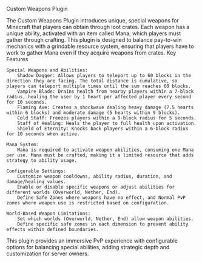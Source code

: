Custom Weapons Plugin

The Custom Weapons Plugin introduces unique, special weapons for Minecraft that players can obtain through loot crates. Each weapon has a unique ability, activated with an item called Mana, which players must gather through crafting. This plugin is designed to balance pay-to-win mechanics with a grindable resource system, ensuring that players have to work to gather Mana even if they acquire weapons from crates.
Key Features

    Special Weapons and Abilities:
        Shadow Dagger: Allows players to teleport up to 60 blocks in the direction they are facing. The total distance is cumulative, so players can teleport multiple times until the sum reaches 60 blocks.
        Vampire Blade: Drains health from nearby players within a 7-block radius, healing the user by 1 heart per affected player every second for 10 seconds.
        Flaming Axe: Creates a shockwave dealing heavy damage (7.5 hearts within 6 blocks) and moderate damage (5 hearts within 9 blocks).
        Cold Staff: Freezes players within a 9-block radius for 5 seconds.
        Staff of Healing: Heals the player to full health upon activation.
        Shield of Eternity: Knocks back players within a 6-block radius for 10 seconds when active.

    Mana System:
        Mana is required to activate weapon abilities, consuming one Mana per use. Mana must be crafted, making it a limited resource that adds strategy to ability usage.

    Configurable Settings:
        Customize weapon cooldowns, ability radius, duration, and damage/healing values.
        Enable or disable specific weapons or adjust abilities for different worlds (Overworld, Nether, End).
        Define Safe Zones where weapons have no effect, and Normal PvP zones where weapon use is restricted based on configuration.

    World-Based Weapon Limitations:
        Set which worlds (Overworld, Nether, End) allow weapon abilities.
        Define specific safe zones in each dimension to prevent ability effects within defined boundaries.

This plugin provides an immersive PvP experience with configurable options for balancing special abilities, adding strategic depth and customization for server owners.
